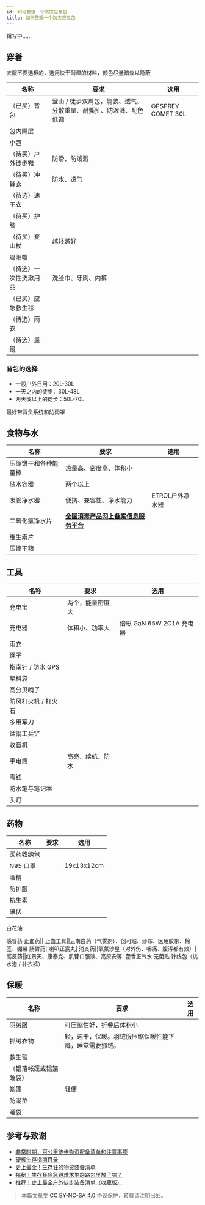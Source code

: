 ```yaml
---
id: 如何整理一个防灾应急包
title: 如何整理一个防灾应急包
---
```


撰写中……

## 穿着

衣服不要选棉的，选用快干耐湿的材料，颜色尽量暗淡以隐蔽

|名称|要求|选用|
|-|-|-|
|（已买）背包|登山 / 徒步双肩包，能装、透气、分散重量、耐撕扯、防泼溅、配色低调|OPSPREY COMET 30L|
|包内隔层|||
|小包|||
|（待买）户外徒步鞋|防滑、防泼溅||
|（待买）冲锋衣|防水、透气||
|（待选）速干衣|||
|（待买）护膝|||
|（待买）登山杖|越轻越好|||
|遮阳帽|||
|（待选）一次性洗漱用品|洗脸巾、牙刷、内裤||
|（已买）应急救生毯|||
|（待选）雨衣|||
|（待选）墨镜|||

### 背包的选择

- 一般户外日用：20L-30L
- 一天之内的徒步，30L-48L
- 两天或以上的徒步：50L-70L

最好带背负系统和防雨罩

## 食物与水

|名称|要求|选用|
|-|-|-|
|压缩饼干和各种能量棒|热量高、密度高、体积小||
|储水容器|两个以上||
|吸管净水器|便携、兼容性、净水能力|ETROL户外净水器|
|二氧化氯净水片|[**全国消毒产品网上备案信息服务平台**](https://credit.jdzx.net.cn/xdcp/loginPage.do?vsite=)||
|维生素片|||
|压缩干粮|||

## 工具

|名称|要求|选用|
|-|-|-|
|  充电宝     |    两个，能量密度大   |       |
|  充电器     |   体积小、功率大    |   倍思 GaN 65W 2C1A 充电器    |
|   雨衣    |       |       |
| 绳子 |       |       |
| 指南针 / 防水 GPS |       |       |
| 塑料袋 |       |       |
| 高分贝哨子 |       |       |
| 防风打火机 / 打火石 |       |       |
| 多用军刀 |       |       |
| 锰钢工兵铲 |       |       |
| 收音机 |       |       |
| 手电筒| 高亮、续航、防水||
|零钱|||
|防水笔与笔记本|||
|头灯|||

## 药物

|名称|要求|选用|
|-|-|-|
|医药收纳包|||
| N95 口罩 |       |   19x13x12cm    |
| 酒精 |       |       |
| 防护服 |       |       |
| 抗生素 |       |       |
| 碘伏 |       |       |

白花油

感冒药
止血药||
止血工具||云南白药（气雾剂）、创可贴、纱布、医用胶带、棉签、绷带
肠胃药||喇叭正露丸|
消炎药||氧氟沙星（对外伤、咽痛、腹泻都有效）|
高反药||红景天、康泰克、肌苷口服液、高原安等|
藿香正气水
无菌贴
针线包（挑水泡 / 补衣裤）


## 保暖

|名称|要求|选用|
|-|-|-|
| 羽绒服| 可压缩性好，折叠后体积小||
| 抓绒衣物| 轻，速干，保暖。羽绒服压缩保暖性能下降，睡觉需要抓绒。||
| 救生毯 |       |       |
| （铝箔帐篷或铝箔睡袋） |       |       |
|帐篷|轻便||
|防潮垫|||
|睡袋|||

## 参考与致谢

- [非常时期，百公里徒步物资配备清单和注意事项](https://mp.weixin.qq.com/s/ysga1BXDQpRVofHTjlkqXg)
- [硬核生存指南目录](https://mp.weixin.qq.com/s/aahMSKVbSoc8Z9GzIOGTHA)
- [史上最全！生存狂的物资装备清单](https://mp.weixin.qq.com/s?__biz=MzU3MjU0Njc4NA==&mid=2247483690&idx=1&sn=b7e99bbab3f0b9797d4b1a4f3f148ec8&chksm=fcce0aa5cbb983b3226cc6ef0c90846ce47d86cf72427de22bea313992df826d3d57cc35354c&scene=21#wechat_redirect)
- [揭秘！生存狂应急避难求生跑路包里放了啥？](https://zhuanlan.zhihu.com/p/141610739)
- [推荐｜史上最全户外徒步装备清单（收藏版）](https://zhuanlan.zhihu.com/p/86673389)

> 本篇文章受 [CC BY-NC-SA 4.0](https://creativecommons.org/licenses/by/4.0/deed.zh) 协议保护，转载请注明出处。

